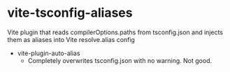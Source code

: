 # vite-tsconfig-aliases
Vite plugin that reads compilerOptions.paths from tsconfig.json and injects them as aliases into Vite resolve.alias config


- vite-plugin-auto-alias
    - Completely overwrites tsconfig.json with no warning. Not good.
